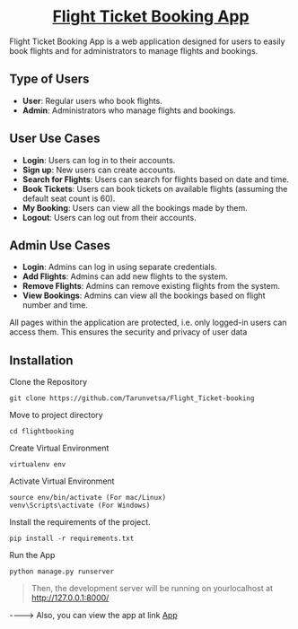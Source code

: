 <div align="center">

# [Flight Ticket Booking App](https://flight-bookings-290w.onrender.com/)
</div>
Flight Ticket Booking App is a web application designed for users to easily book flights and for administrators to manage flights and bookings.

## Type of Users

- **User**: Regular users who book flights.
- **Admin**: Administrators who manage flights and bookings.

## User Use Cases

- **Login**: Users can log in to their accounts.
- **Sign up**: New users can create accounts.
- **Search for Flights**: Users can search for flights based on date and time.
- **Book Tickets**: Users can book tickets on available flights (assuming the default seat count is 60).
- **My Booking**: Users can view all the bookings made by them.
- **Logout**: Users can log out from their accounts.

## Admin Use Cases

- **Login**: Admins can log in using separate credentials.
- **Add Flights**: Admins can add new flights to the system.
- **Remove Flights**: Admins can remove existing flights from the system.
- **View Bookings**: Admins can view all the bookings based on flight number and time.

All pages within the application are protected, i.e. only logged-in users can access them. This ensures the security and privacy of user data

## Installation

Clone the Repository
```
git clone https://github.com/Tarunvetsa/Flight_Ticket-booking
```

Move to project directory
```
cd flightbooking
```

Create Virtual Environment
```
virtualenv env
```

Activate Virtual Environment
```
source env/bin/activate (For mac/Linux)
venv\Scripts\activate (For Windows)
```

Install the requirements of the project.
```
pip install -r requirements.txt
```

Run the App
```
python manage.py runserver
```

> Then, the development server will be running on yourlocalhost at http://127.0.0.1:8000/

----> Also, you can view the app at link [App](https://flight-bookings-290w.onrender.com/)
